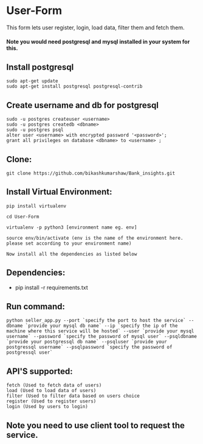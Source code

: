 # User-Form
This form lets user register, login, load data, filter them and fetch them.

#### Note you would need postgresql and mysql installed in your system for this.

## Install postgresql
```
sudo apt-get update
sudo apt-get install postgresql postgresql-contrib
```

## Create username and db for postgresql
```
sudo -u postgres createuser <username>
sudo -u postgres createdb <dbname>
sudo -u postgres psql
alter user <username> with encrypted password '<password>';
grant all privileges on database <dbname> to <username> ;
```

## Clone:
```
git clone https://github.com/bikashkumarshaw/Bank_insights.git
```

## Install Virtual Environment:
```
pip install virtualenv

cd User-Form

virtualenv -p python3 [environment name eg. env]

source env/bin/activate (env is the name of the environment here. please set according to your environment name)

Now install all the dependencies as listed below
```

## Dependencies:
- pip install -r requirements.txt

## Run command:
```
python seller_app.py --port `specify the port to host the service` --dbname `provide your mysql db name` --ip `specify the ip of the machine where this service will be hosted` --user `provide your mysql username` --password `specify the password of mysql user` --psqldbname `provide your postgressql db name` --psqluser `provide your postgressql username` --psqlpassword `specify the password of postgressql user`
```

## API'S supported:

```
fetch (Used to fetch data of users)
load (Used to load data of users)
filter (Used to filter data based on users choice
register (Used to register users)
login (Used by users to login)
```

## Note you need to use client tool to request the service.
